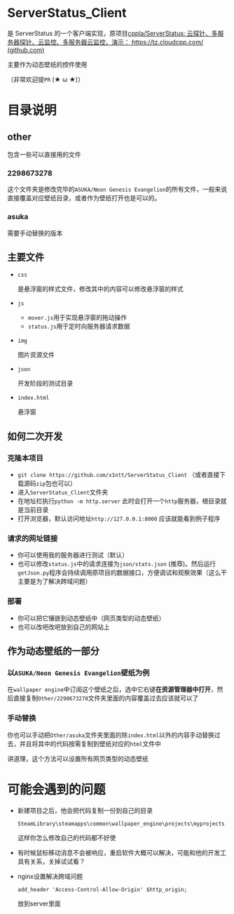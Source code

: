 # ServerStatus_Client
是 ServerStatus 的一个客户端实现，原项目[cppla/ServerStatus: 云探针、多服务器探针、云监控、多服务器云监控，演示： https://tz.cloudcpp.com/ (github.com)](https://github.com/cppla/ServerStatus)

主要作为动态壁纸的控件使用

（非常欢迎提`PR` (★ ω ★)）

# 目录说明

## other

包含一些可以直接用的文件

### 2298673278

这个文件夹是修改完毕的`ASUKA/Neon Genesis Evangelion`的所有文件，一般来说直接覆盖对应壁纸目录，或者作为壁纸打开也是可以的。

### asuka

需要手动替换的版本

## 主要文件

+ `css`

  是悬浮窗的样式文件，修改其中的内容可以修改悬浮窗的样式

+ `js`

  + `mover.js`用于实现悬浮窗的拖动操作
  + `status.js`用于定时向服务器请求数据

+ `img`

  图片资源文件

+ `json`

  开发阶段的测试目录

+ `index.html`

  悬浮窗

## 如何二次开发

### 克隆本项目

+ `git clone https://github.com/x1ntt/ServerStatus_Client` （或者直接下载源码`zip`包也可以）
+ 进入`ServerStatus_Client`文件夹
+ 在地址栏执行`python -m http.server`  此时会打开一个`http`服务器，根目录就是当前目录
+ 打开浏览器，默认访问地址`http://127.0.0.1:8000` 应该就能看到例子程序

### 请求的网址链接

+ 你可以使用我的服务器进行测试（默认）
+ 也可以修改`status.js`中的请求连接为`json/stats.json` (推荐)。然后运行`getJson.py`程序会持续调用原项目的数据接口，方便调试和观察效果（这么干主要是为了解决跨域问题）

### 部署

+ 你可以把它镶嵌到动态壁纸中（网页类型的动态壁纸）
+ 也可以改吧改吧放到自己的网站上



## 作为动态壁纸的一部分

### 以`ASUKA/Neon Genesis Evangelion`壁纸为例

在`wallpaper engine`中订阅这个壁纸之后，选中它右键**在资源管理器中打开**，然后直接复制`Other/2298673278`文件夹里面的内容覆盖过去应该就可以了

### 手动替换

你也可以手动把`Other/asuka`文件夹里面的除`index.html`以外的内容手动替换过去，并且将其中的代码按需复制到壁纸对应的`html`文件中

讲道理，这个方法可以设置所有网页类型的动态壁纸



# 可能会遇到的问题

+ 新建项目之后，他会把代码复制一份到自己的目录

  `SteamLibrary\steamapps\common\wallpaper_engine\projects\myprojects`

  这样你怎么修改自己的代码都不好使

+ 有时候鼠标移动消息不会被响应，重启软件大概可以解决，可能和他的开发工具有关系，关掉试试看？

+ nginx设置解决跨域问题

  `add_header 'Access-Control-Allow-Origin' $http_origin;`

  放到server里面



